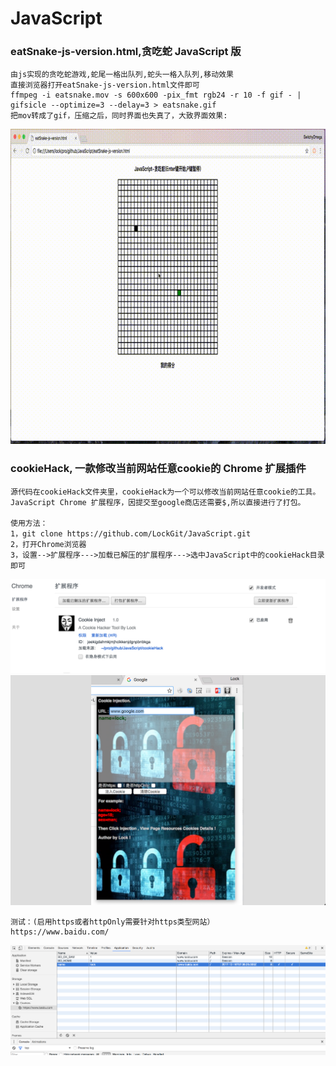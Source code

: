 # JavaScript

### eatSnake-js-version.html,贪吃蛇 JavaScript 版 
```
由js实现的贪吃蛇游戏,蛇尾一格出队列,蛇头一格入队列,移动效果
直接浏览器打开eatSnake-js-version.html文件即可
ffmpeg -i eatsnake.mov -s 600x600 -pix_fmt rgb24 -r 10 -f gif - | gifsicle --optimize=3 --delay=3 > eatsnake.gif
把mov转成了gif，压缩之后，同时界面也失真了，大致界面效果:
```
![](https://github.com/LockGit/JavaScript/blob/master/img/eatsnake.gif)

### cookieHack, 一款修改当前网站任意cookie的 Chrome 扩展插件
```
源代码在cookieHack文件夹里，cookieHack为一个可以修改当前网站任意cookie的工具。
JavaScript Chrome 扩展程序，因提交至google商店还需要$,所以直接进行了打包。

使用方法：
1，git clone https://github.com/LockGit/JavaScript.git
2，打开Chrome浏览器
3，设置-->扩展程序--->加载已解压的扩展程序--->选中JavaScript中的cookieHack目录即可
```

![](https://github.com/LockGit/JavaScript/blob/master/img/install-01.png)
![](https://github.com/LockGit/JavaScript/blob/master/img/install-02.png)


```
测试：(启用https或者httpOnly需要针对https类型网站）
https://www.baidu.com/
```
![](https://github.com/LockGit/JavaScript/blob/master/img/install-03.png)

